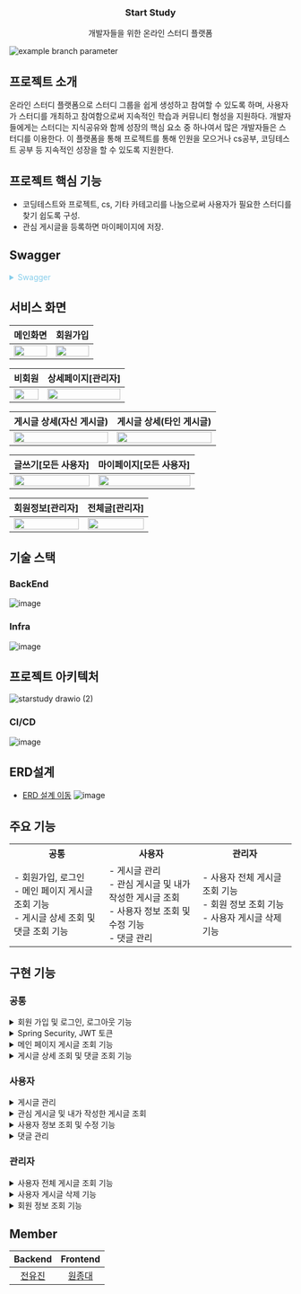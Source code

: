 <div align="center">

###  Start Study
개발자들을 위한 온라인 스터디 플랫폼

</div>

![example branch parameter](https://github.com/StartStudy-project/Backend/actions/workflows/CICD.yml/badge.svg?branch=develop)



## 프로젝트 소개

온라인 스터디 플랫폼으로 스터디 그룹을 쉽게 생성하고 참여할 수 있도록 하며, 사용자가 스터디를 개최하고 참여함으로써 지속적인 학습과 커뮤니티 형성을 지원하다.
개발자들에게는 스터디는 지식공유와 함께 성장의 핵심 요소 중 하나여서 많은 개발자들은 스터디를 이용한다. 이 플랫폼을 통해 프로젝트를 통해 인원을 모으거나 cs공부, 코딩테스트 공부 등 지속적인 성장을 할 수 있도록 지원한다.


## 프로젝트 핵심 기능

- 코딩테스트와 프로젝트, cs, 기타 카테고리를 나눔으로써 사용자가 필요한 스터디를 찾기 쉽도록 구성.
- 관심 게시글을 등록하면 마이페이지에 저장.
## Swagger

<details><summary style="color:skyblue"> Swagger </summary>

 ![image](https://github.com/user-attachments/assets/8d9dedb8-4495-4bc2-9e61-afdb7f04c1ed)
 ![image](https://github.com/user-attachments/assets/dda24443-3bb6-4239-ab2e-c45d50e748bf)
 ![image](https://github.com/user-attachments/assets/f33614c6-8c55-42ea-9c60-d37777c7fdaf)



</details>

## 서비스 화면
|           메인화면                   |                        회원가입                    |     
| :------------------------------------------: | :------------------------------------------------: |
| <img width="100%" src="https://github.com/Study-Blog-Project/Backend/assets/70208747/a295d05c-ab3e-4761-8311-d91f01ad6917"/> | <img width="100%" src="https://github.com/Study-Blog-Project/Backend/assets/70208747/378f02a9-3614-435f-a33e-b8b3971862af"/> | 

|           비회원                   |                        상세페이지[관리자]               | 
| :------------------------------------------: | :------------------------------------------------: |
| <img width="100%" src="https://github.com/Study-Blog-Project/Backend/assets/70208747/fd45bba1-964d-4393-b86b-6978dea5de2d"/> | <img width="100%" src="https://github.com/Study-Blog-Project/Backend/assets/70208747/691cd102-caee-4813-ac92-fea20673d652"/> | 

|           게시글 상세(자신 게시글)                   |                        게시글 상세(타인 게시글)   |     
| :------------------------------------------: | :------------------------------------------------: |
| <img width="100%" src="https://github.com/Study-Blog-Project/Backend/assets/70208747/87dfe5a5-8355-4202-bd70-bd4bf4597a58"/> | <img width="100%" src="https://github.com/Study-Blog-Project/Backend/assets/70208747/d8eacf3e-39e8-4e6e-a0bf-c1f99fa32a81"/> | 

|         글쓰기[모든 사용자]                   |                        마이페이지[모든 사용자]   |     
| :------------------------------------------: | :------------------------------------------------: |
| <img width="100%" src="https://github.com/Study-Blog-Project/Backend/assets/70208747/3fbdc79f-8c60-49cc-b4fd-0ee5c19f3161"/> | <img width="100%" src="https://github.com/Study-Blog-Project/Backend/assets/70208747/f4f264eb-37c9-4e55-b7a1-7a445d2a1f2a"/> | 


|         회원정보[관리자]                   |                        전체글[관리자]   |     
| :------------------------------------------: | :------------------------------------------------: |
| <img width="100%" src="https://github.com/Study-Blog-Project/Backend/assets/70208747/9e2ae7b6-39b4-40a0-be28-3254825aa56d"/> | <img width="100%" src="https://github.com/Study-Blog-Project/Backend/assets/70208747/17d1e869-d8cb-4181-bff3-cb22efbd9241"/> | 


## 기술 스택

### BackEnd
![image](https://github.com/Study-Blog-Project/Backend/assets/70208747/68a1c916-288d-4191-bdca-37ae241b5cc5)


### Infra
![image](https://github.com/user-attachments/assets/ce8d097f-5bae-4cf9-979d-df9869df3421)


## 프로젝트 아키텍처
![starstudy drawio (2)](https://github.com/user-attachments/assets/eb0e80ea-828c-4b0f-bcaf-4d681c8620e6)




### CI/CD
![image](https://github.com/Study-Blog-Project/Backend/assets/70208747/339ad38b-8d54-4dcd-960c-e542c751169b)

## ERD설계
 - [ERD 설계 이동](https://www.erdcloud.com/d/zAY3Zk8H7Eq3xAnsg)
![image](https://github.com/Study-Blog-Project/Backend/assets/70208747/5ad6b003-f039-4b12-8439-f38e4c614fac)

## 주요 기능

<table align="center"><!-- 팀원 표 -->
  <tr>
   <th>
    공통
   </th>
   <th>
    사용자
   </th>
   <th >
    관리자
   </th>
   </tr>
  <tr>
   <td align="left" width="350px" class="공통">
    - 회원가입, 로그인
    <br/>
    - 메인 페이지 게시글 조회 기능
         <br/>
    - 게시글 상세 조회 및 댓글 조회 기능 
   </td>
   <td align="left" width="350px" class="사용자 및 관리자">
    - 게시글 관리 
    <br/>
    - 관심 게시글 및 내가 작성한 게시글 조회 
    <br/>
    - 사용자 정보 조회 및 수정 기능
       <br/>
    - 댓글 관리 
   </td>
   <td align="left" width="350px" class="관리자">
    - 사용자 전체 게시글 조회 기능
    <br/>
    - 회원 정보 조회 기능 
    <br/>
    - 사용자 게시글 삭제 기능
   </td>
  </tr>
</table>

## 구현 기능

### 공통

<details>
  <summary>회원 가입 및 로그인, 로그아웃 기능</summary>

- **구현 기능** <br>
    - 사용자 회원 가입 및 로그인 및 로그아웃 기능

- **구현 방법** <br>
    - 회원 가입 : 사용자 회원 정보를 받아 DB 저장
      - 회원가입 : passwordEncoder를 통해 비밀번호 암호화
      - 비밀번호와 비밀번호 확인이 같은지 체크
      - 이미 가입한 회원인지 확인
    - 로그인 : 로그인 양식을 받아 DB의 비밀번호와 같은지 확인 후, Access Token, Refresh Token 발급
    - 로그아웃: 로그아웃 요청 시, Refresh Token 제거
</details>

<details>
  <summary> Spring Security, JWT 토큰</summary>

- **구현 기능** <br>
    - Spring Security, JWT 
- **구현 방법** <br>
    - JWT
      - 로그인 시,  Refresh Token DB에 저장
      - Access Token 만료 시, 발급한 Refresh Token와 DB에 있는 Refresh Token과 비교 후 Access Token  재발급
  - Spring Security 
    - 사용자, 관리자 권한 설정하여 API 요청에 따라 접근 제어
</details>

<details>
  <summary> 메인 페이지 게시글 조회 기능</summary>

- **구현 기능** <br>
    - 모집 중인 게시글 조회 기능
    - 카테고리는 기타, CS, 전체, 코테, 프로젝트로 조회 가능
    - 조회 순서는 최신순, 인기순으로 조회 가능
- **구현 방법** <br>
    - 기본 정렬은 최신순으로 조회되며, 카테고리는 전체 조회로 됨
    - 카테고리 및 주문 순서 별 게시글 조회
      - 카테고리 및 주문 순서에 대한 정보를 받아 Querydsl 동적 쿼리를 이용하여 모집중인 게시글만 조회
    -  `PageableExecutionUtils` 사용하여 페이징 처리하여 게시글 조회
    - null값을 이용하여 동적 쿼리를 이용하여 게시 조회
    - 서브 쿼리를 이용하여 댓글 수 조회
    - board테이블과 join하여 조회수 조회
    - 10개씩 게시글 조회가 되며,  크기 조절 가능</details>

<details>
  <summary> 게시글 상세 조회 및 댓글 조회 기능 </summary>

- **구현 기능** <br>
    - 게시글 상세 조회 및 댓글 조회 기능
- **구현 방법** <br>
    - 쿠키를 통해 조회수 중복 방지
    - 게시글 번호를 이용하여 DB에서 select
    - Access Token이 존재하는 경우,  사용자의 Id를 통해 해당 게시글이 관심 게시글인지 판단
    - 댓글 조회 기능
      - 해당 게시글 댓글들 가져오기
      - 댓글들 중에서 내 댓글인지 확인 및 삭제된 댓글인지 확인 
</details>

###  사용자

<details>
  <summary> 게시글 관리  </summary>

- **구현 기능** <br>
    - 게시글 등록 , 수정 , 삭제  및 모집 여부 변경 기능
- **구현 방법** <br>
    - 게시글 등록
      - 게시글 등록 정보를 받아, DB에 게시글 등록
    - 게시글 수정
      - 수정할 카테고리 및 제목, 내용에 대한 정보를 받아 존재하는 게시글인지 판단 후, DB 수정
    - 게시글 삭제
      - 댓글 또는 관심글이 있는 게시글일 경우, DB에서 삭제 불가
      - 댓글 또는 관심글이 없는 게시글일 경우, DB에서 삭제 가능
    - 모집 여부 수정
      - 모집 구분( 모집중, 모집완료 )
      - 수정할 모집 구분에 대한 정보를 제공 받아, 게시글이 존재하는지 검사 후  수정
</details>
<details>
  <summary> 관심 게시글 및 내가 작성한 게시글 조회   </summary>

- **구현 기능** <br>
    - 게시글 등록 , 수정 , 삭제  및 모집 여부 변경 기능
    - 관심 게시글 조회, 등록, 삭제 기능 및 내가 작성한 게시글 조회
      - 관심 게시글 조회 및 내가 작성한 게시글 조회
      - 카테고리는 기타, CS, 전체, 코테, 프로젝트 조회
      - 조회 순서는 최신순, 인기순으로 조회 
  
- **구현 방법** <br>
    - 관심 게시글 조회 및 내가 작성한 게시글 조회
      - 기본 정렬은 카테고리는 전체, 조회 순서는 최신순, 모집 여부는모집중, 모집완료로 조회
      - 모집 여부, 카테고리, 주문 순서에 대한 정보를 받고, Access Token을 통해 현재 사용자 정보에 대해 제공 받아 Querydsl의  `PageableExecutionUtils`이용하여 페이징 처리
      - null값을 이용하여 동적 쿼리를 이용하여 게시글 조회
      - 서브 쿼리를 이용하여 댓글 수 조회
      - board와 join하여 조회수 조회
      - 10개씩 게시글 조회되며, 크기 조절 가능
</details>

<details>
  <summary> 사용자 정보 조회 및 수정 기능 </summary>

- **구현 기능** <br>
    - 사용자 정보 조회 및 수정 기능
- **구현 방법** <br>
    - 사용자 정보 조회
      - Access Token을 통해 현재 사용자가 있는지 검사 후, 정보 조회
    - 사용자 정보 수정
      - 사용자 정보 수정 관련 데이터를 받아 사용자가 있는지 검사 후, 사용자 정보 수정
</details>
<details>
  <summary> 댓글 관리  </summary>

- **구현 기능** <br>
    - 댓글 등록, 수정, 삭제 기능
- **구현 방법** <br>
    - 댓글 등록
      - 게시글 번호와 부모 댓글 번호, 댓글 내용에 대한 정보를 받는다.
      - 부모 댓글이 null이 아닌 경우,  대댓글로 작성되어 DB에 Insert한다.
    - 댓글 수정
      - 댓글 번호와 내용에 대한 정보를 받아 해당 댓글을 DB에 Update한다.
    - 댓글 삭제
      -   선택한 해당 댓글 번호에 대한 정보를 받아 해당 댓글과 부모 댓글을 fetch join을 이용하여 한꺼번에 가져온다.
      -   해당 댓글에 대댓글이 있는 상태라면, 해당 댓글을 삭제 여부 컬럼에서 TURE로 DB에 Update한다
      -   해당 댓글에 대댓글이 없다면, 부모 댓글 DB에서 삭제한다.
      -   orphanRemoval = true 로 부모 댓글이 삭제되면 해당 댓글도 삭제된다.
</details>

### 관리자
<details>
  <summary> 사용자 전체 게시글 조회 기능  </summary>

- **구현 기능** <br>
    - 사용자 전체 게시글 조회 기능
      - 모집 여부는 모집중, 모집완료 및 둘 다(모집중, 모집완료) 로 조회 가능
      - 카테고리는 기타, CS, 전체, 코테, 프로젝트로 조회 가능
      - 조회 순서는 최신순, 인기순으로 조회 가능
- **구현 방법** <br>
  - 전체 게시글 조회 기능
    - 기본 정렬은 카테고리는 전체, 조회 순서는 최신순, 모집 여부는모집중, 모집완료 모두 조회
    - 모집 여부, 카테고리, 주문 순서에 대한 정보를 받고 Querydsl의 `PageableExecutionUtils`이용하여 페이징 처리
    - null값을 이용하여 동적 쿼리를 이용하여 게시글 조회
    - 서브 쿼리를 이용하여 댓글 수 조회
    - board와 join을 조회수 조회
    - 10개 씩 게시글 조회되며, 크기 조절 가능
</details>
<details>
  <summary> 사용자 게시글 삭제 기능   </summary>

- **구현 기능** <br>
    - 관리자가  사용자 게시글 삭제하는 기능
- **구현 방법** <br>
    - 해당 게시글 번호에 대한 정보를 제공 받아 게시글이 있는지 판단한다.
    - 해당 게시글을 삭제여부커럼에 True라고 DB에 Update
    - 게시글의 제목을 “관리자로 의해 게시글 삭제” 로 DB에 Update
    - 게시글 내용을  “관리자로 의해 게시글 삭제되었습니다.”로 DB에 Update

</details>
<details>
  <summary> 회원 정보 조회 기능   </summary>

- **구현 기능** <br>
    - 회원 정보 전체 조회 및 특정 문자열에 시작하는 모든 회원 정보 제공
- **구현 방법** <br>
    - Querydsl의 동적 쿼리를 null값을 이용하여 회원 정체를 제공 받거나 startsWith()를 이용하여 특정 문자열에 시작되는 사용자 정보 조회
</details>

## Member

|           Backend                    |                        Frontend                    |
| :------------------------------------------: | :------------------------------------------------: |
|  [전유진](https://github.com/jacomyou0121)  |  [원종대](https://github.com/blkaka66)  |  
